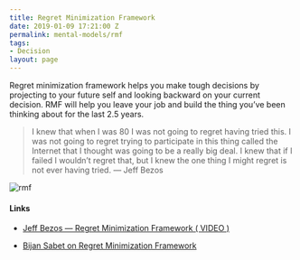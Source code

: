 ```yaml
---
title: Regret Minimization Framework
date: 2019-01-09 17:21:00 Z
permalink: mental-models/rmf
tags:
- Decision
layout: page
---
```


Regret minimization framework helps you make tough decisions by projecting to your future self and looking backward on your current decision. RMF will help you leave your job and build the thing you’ve been thinking about for the last 2.5 years.

> I knew that when I was 80 I was not going to regret having tried this. I was not going to regret trying to participate in this thing called the Internet that I thought was going to be a really big deal. I knew that if I failed I wouldn’t regret that, but I knew the one thing I might regret is not ever having tried.
> — Jeff Bezos

![rmf](https://cdn-images-1.medium.com/max/1600/1\*tc2y_Wzef69u9xqLX697sQ.jpeg)

#### Links

* [Jeff Bezos — Regret Minimization Framework ( VIDEO )](https://www.youtube.com/watch?v=jwG_qR6XmDQ)

* [Bijan Sabet on Regret Minimization Framework](http://bijansabet.com/post/147533511/jeff-bezos-regret-minimization-framework)